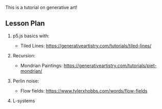 This is a tutorial on generative art!

## Lesson Plan

1. p5.js basics with:
	- Tiled Lines: https://generativeartistry.com/tutorials/tiled-lines/

2. Recursion: 
	- Mondrian Paintings: https://generativeartistry.com/tutorials/piet-mondrian/

3. Perlin noise:
	- Flow fields: https://www.tylerxhobbs.com/words/flow-fields

4. L-systems